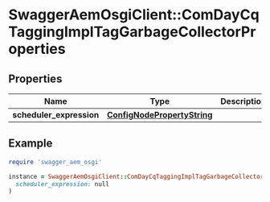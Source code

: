 # SwaggerAemOsgiClient::ComDayCqTaggingImplTagGarbageCollectorProperties

## Properties

| Name | Type | Description | Notes |
| ---- | ---- | ----------- | ----- |
| **scheduler_expression** | [**ConfigNodePropertyString**](ConfigNodePropertyString.md) |  | [optional] |

## Example

```ruby
require 'swagger_aem_osgi'

instance = SwaggerAemOsgiClient::ComDayCqTaggingImplTagGarbageCollectorProperties.new(
  scheduler_expression: null
)
```

